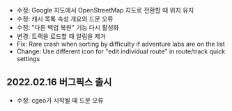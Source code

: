 - 수정: Google 지도에서 OpenStreetMap 지도로 전환할 때 위치 유지
- 수정: 캐시 목록 속성 개요의 드문 오류
- 수정: "다른 백업 복원" 기능 다시 활성화
- 변경: 트랙을 로드할 때 알림을 제거
- Fix: Rare crash when sorting by difficulty if adventure labs are on the list
- Change: Use different icon for "edit individual route" in route/track quick settings

## 2022.02.16 버그픽스 출시

- 수정: cgeo가 시작될 때 드문 오류

